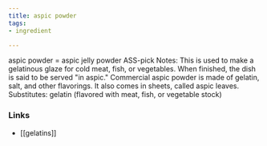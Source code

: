 ```yaml
---
title: aspic powder
tags:
- ingredient

---
```

aspic powder = aspic jelly powder ASS-pick Notes: This is used to make a gelatinous glaze for cold meat, fish, or vegetables. When finished, the dish is said to be served "in aspic." Commercial aspic powder is made of gelatin, salt, and other flavorings. It also comes in sheets, called aspic leaves. Substitutes: gelatin (flavored with meat, fish, or vegetable stock)

### Links

* [[gelatins]]
